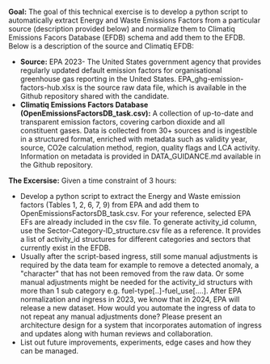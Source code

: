 **Goal:** The goal of this technical exercise is to develop a python script to automatically extract Energy and Waste Emissions Factors from a particular source (description provided below) and normalize them to Climatiq Emissions Facors Database (EFDB) schema and add them to the EFDB. Below is a description of the source and Climatiq EFDB:

- **Source:** EPA 2023- The United States government agency that provides regularly updated default emission factors for organisational greenhouse gas reporting in the United States. EPA_ghg-emission-factors-hub.xlsx is the source raw data file, which is available in the Github repository shared with the candidate.
- **Climatiq Emissions Factors Database (OpenEmissionsFactorsDB_task.csv):** A collection of up-to-date and transparent emission factors, covering carbon dioxide and all constituent gases. Data is collected from 30+ sources and is ingestible in a structured format, enriched with metadata such as validity year, source, CO2e calculation method, region, quality flags and LCA activity. Information on metadata is provided in DATA_GUIDANCE.md available in the Github repository. 

**The Excersise:** Given a time constraint of 3 hours:
- Develop a python script to extract the Energy and Waste emission factors (Tables 1, 2, 6, 7, 9) from EPA and add them to OpenEmissionsFactorsDB_task.csv. For your reference, selected EPA EFs are already included in the csv file. To generate activity_id column, use the Sector-Category-ID_structure.csv file as a reference. It provides a list of activity_id structures for different categories and sectors that currently exist in the EFDB.
- Usually after the script-based ingress, still some manual adjustments is required by the data team for example to remove a detected anomaly, a "character" that has not been removed from the raw data. Or some manual adjustments might be needed for the activity_id structurs with more than 1 sub category e.g.  fuel-type[..]-fuel_use[....].  After EPA normalization and ingress in 2023, we know that in 2024, EPA will release a new dataset. How would you automate the ingress of data to not repeat any manual adjustments done? Please present an architecture design for a system that incorporates automation of ingress and updates along with human reviews and collaboration.   
- List out future improvements, experiments, edge cases and how they can be managed.
